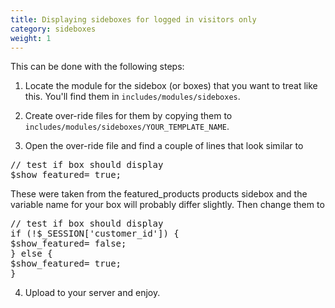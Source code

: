 ```yaml
---
title: Displaying sideboxes for logged in visitors only
category: sideboxes
weight: 1
---
```


This can be done with the following steps:

1. Locate the module for the sidebox (or boxes) that you want to treat like this. You'll find them in `includes/modules/sideboxes`.

2. Create over-ride files for them by copying them to `
includes/modules/sideboxes/YOUR_TEMPLATE_NAME`.

3. Open the over-ride file and find a couple of lines that look similar to

<pre>
// test if box should display
$show_featured= true;
</pre>

These were taken from the featured_products products sidebox and the variable name for your box will probably differ slightly. Then change them to

<pre>
// test if box should display
if (!$_SESSION['customer_id']) {
$show_featured= false;
} else {
$show_featured= true;
}
</pre>

4. Upload to your server and enjoy.

